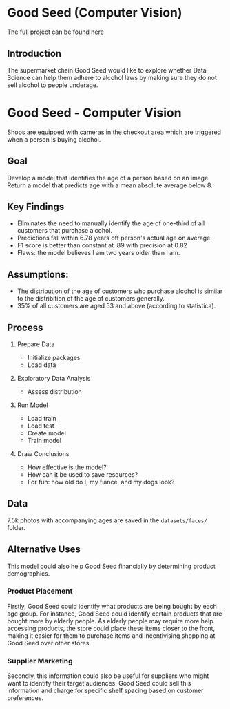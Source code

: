 # Good Seed (Computer Vision)

The full project can be found [here](good-seed.ipynb)

## Introduction

The supermarket chain Good Seed would like to explore whether Data Science can help them adhere to alcohol laws by making sure they do not sell alcohol to people underage.

# Good Seed - Computer Vision

Shops are equipped with cameras in the checkout area which are triggered when a person is buying alcohol.

## Goal

Develop a model that identifies the age of a person based on an image. Return a model that predicts age with a mean absolute average below 8. 

## Key Findings

- Eliminates the need to manually identify the age of one-third of all customers that purchase alcohol.
- Predictions fall within 6.78 years off person's actual age on average.
- F1 score is better than constant at .89 with precision at 0.82
- Flaws: the model believes I am two years older than I am.



## Assumptions: 
- The distribution of the age of customers who purchase alcohol is similar to the distribition of the age of customers generally.
- 35% of all customers are aged 53 and above (according to statistica).

## Process

1. Prepare Data
    - Initialize packages
    - Load data
    
2. Exploratory Data Analysis
    - Assess distribution

3. Run Model
    - Load train
    - Load test
    - Create model
    - Train model

4. Draw Conclusions
    - How effective is the model?
    - How can it be used to save resources?
    - For fun: how old do I, my fiance, and my dogs look? 


## Data

7.5k photos with accompanying ages are saved in the `datasets/faces/` folder.


## Alternative Uses

This model could also help Good Seed financially by determining product demographics.

### Product Placement

Firstly, Good Seed could identify what products are being bought by each age group. For instance, Good Seed could identify certain products that are bought more by elderly people. As elderly people may require more help accessing products, the store could place these items closer to the front, making it easier for them to purchase items and incentivising shopping at Good Seed over other stores. 

### Supplier Marketing
Secondly, this information could also be useful for suppliers who might want to identify their target audiences. Good Seed could sell this information and charge for specific shelf spacing based on customer preferences.